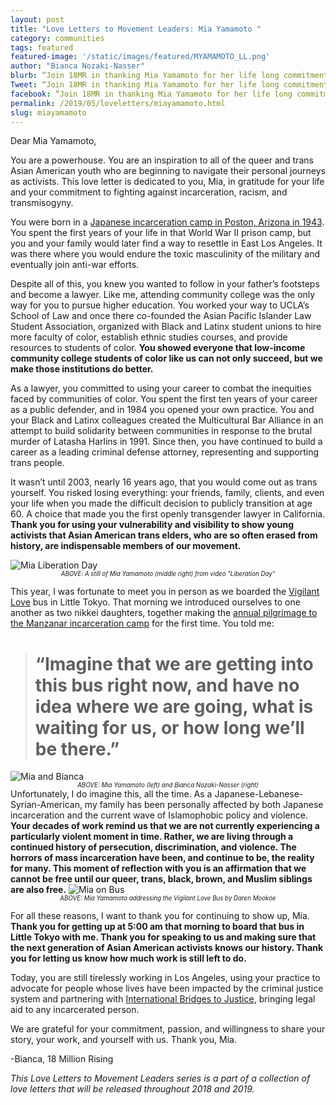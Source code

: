 ```yaml
---
layout: post
title: "Love Letters to Movement Leaders: Mia Yamamoto "
category: communities
tags: featured
featured-image: '/static/images/featured/MYAMAMOTO_LL.png'
author: "Bianca Nozaki-Nasser"
blurb: “Join 18MR in thanking Mia Yamamoto for her life long commitment to fighting against incarceration, racism, and transmisogyny. ”
Tweet: “Join 18MR in thanking Mia Yamamoto for her life long commitment to fighting against incarceration, racism, and transmisogyny.”
facebook: “Join 18MR in thanking Mia Yamamoto for her life long commitment to fighting against incarceration, racism, and transmisogyny.”
permalink: /2019/05/loveletters/miayamamoto.html
slug: miayamamoto
---
```


Dear Mia Yamamoto,

You are a powerhouse. You are an inspiration to all of the queer and trans Asian American youth who are beginning to navigate their personal journeys as activists. This love letter is dedicated to you, Mia, in gratitude for your life and your commitment to fighting against incarceration, racism, and transmisogyny. 

You were born in a [Japanese incarceration camp in Poston, Arizona in 1943](http://www.janm.org/projects/clasc/poston.htm). You spent the first years of your life in that World War II prison camp, but you and your family would later find a way to resettle in East Los Angeles. It was there where you would endure the toxic masculinity of the military and eventually join anti-war efforts. 

Despite all of this, you knew you wanted to follow in your father’s footsteps and become a lawyer. Like me, attending community college was the only way for you to pursue higher education. You worked your way to UCLA’s School of Law and once there co-founded the Asian Pacific Islander Law Student Association, organized with Black and Latinx student unions to hire more faculty of color, establish ethnic studies courses, and provide resources to students of color. <b> You showed everyone that low-income community college students of color like us can not only succeed, but we make those institutions do better. </b>

As a lawyer, you committed to using your career to combat the inequities faced by communities of color. You spent the first ten years of your career as a public defender, and in 1984 you opened your own practice. You and your Black and Latinx colleagues created the Multicultural Bar Alliance in an attempt to build solidarity between communities in response to the brutal murder of Latasha Harlins in 1991. Since then, you have continued to build a career as a leading criminal defense attorney, representing and supporting trans people. 

It wasn’t until 2003, nearly 16 years ago, that you would come out as trans yourself. You risked losing everything: your friends, family, clients, and even your life when you made the difficult decision to publicly transition at age 60. A choice that made you the first openly transgender lawyer in California. <b>Thank you for using your vulnerability and visibility to show young activists that Asian American trans elders, who are so often erased from history,  are indispensable members of our movement. </b>

 <img src="/static/images/featured/Mia_LiberationDay.png" title="portrait" alt="Mia Liberation Day">
 <center><sub><sup><i>ABOVE: A still of Mia Yamamoto (middle right) from video "Liberation Day" </i></sup></sub></center> 

This year, I was fortunate to meet you in person as we boarded the [Vigilant Love](https://www.vigilantlove.org/who-we-are) bus in Little Tokyo. That morning we introduced ourselves to one another as two nikkei daughters, together making the [annual pilgrimage to the Manzanar incarceration camp](https://www.youtube.com/watch?v=AsmB7CTMSuo) for the first time. You told me:

 > # “Imagine that we are getting into this bus right now, and have no idea where we are going, what is waiting for us, or how long we’ll be there.” 

 <img src="/static/images/featured/MIA_BIANCA.png" title="portrait" alt="Mia and Bianca">
<center><sub><sup><i>ABOVE: Mia Yamamoto (left) and Bianca Nozaki-Nasser (right) </i></sup></sub></center> 
Unfortunately, I do imagine this, all the time. As a Japanese-Lebanese-Syrian-American, my family has been personally affected by both Japanese incarceration and the current wave of Islamophobic policy and violence. <b>Your decades of work remind us that we are not currently experiencing a particularly violent moment in time. Rather, we are living through a continued history of persecution, discrimination, and violence. The horrors of mass incarceration have been, and continue to be, the reality for many. This moment of reflection with you is an affirmation that we cannot be free until our queer, trans, black, brown, and Muslim siblings are also free.</b>


 <img src="/static/images/featured/Mia_Bus.jpg" title="portrait" alt="Mia on Bus">
 <center><sub><sup><i>ABOVE: Mia Yamamoto addressing the Vigilant Love Bus by Daren Mookoe </i></sup></sub></center> 

For all these reasons, I want to thank you for continuing to show up, Mia. <b>Thank you for getting up at 5:00 am that morning to board that bus in Little Tokyo with me. Thank you for speaking to us and making sure that the next generation of Asian American activists knows our history. Thank you for letting us know how much work is still left to do. </b>

Today, you are still tirelessly working in Los Angeles, using your practice to advocate for people whose lives have been impacted by the criminal justice system and partnering with [International Bridges to Justice](https://www.ibj.org/), bringing legal aid to any incarcerated person.

We are grateful for your commitment, passion, and willingness to share your story, your work, and yourself with us. Thank you, Mia. 

-Bianca, 18 Million Rising

<i>This Love Letters to Movement Leaders series is a part of a collection of love letters that will be released throughout 2018 and 2019.</i>

